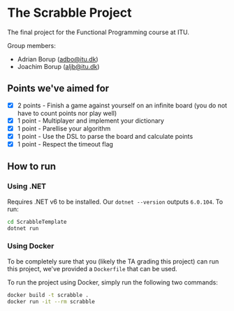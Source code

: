 # The Scrabble Project
The final project for the Functional Programming course at ITU.

Group members:
- Adrian Borup (adbo@itu.dk)
- Joachim Borup (aljb@itu.dk)

## Points we've aimed for
- [x] 2 points - Finish a game against yourself on an infinite board (you do not have to count points nor play well)
- [x] 1 point - Multiplayer and implement your dictionary
- [x] 1 point - Parellise your algorithm
- [x] 1 point - Use the DSL to parse the board and calculate points
- [x] 1 point - Respect the timeout flag

## How to run
### Using .NET
Requires .NET v6 to be installed. Our `dotnet --version` outputs `6.0.104`. To run:
```bash
cd ScrabbleTemplate
dotnet run
```

### Using Docker
To be completely sure that you (likely the TA grading this project) can run this project, we've provided a `Dockerfile` that can be used.

To run the project using Docker, simply run the following two commands:
```bash
docker build -t scrabble .
docker run -it --rm scrabble
```
